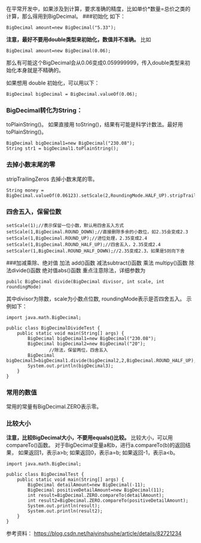 在平常开发中，如果涉及到计算，要求准确的精度，比如单价*数量=总价之类的计算，那么得用到BigDecimal。
###初始化
如下：
```
BigDecimal amount=new BigDecimal("5.33");
```
**注意，最好不要用double类型来初始化，数值并不准确。**
比如
```
BigDecimal amount=new BigDecimal(0.06);
```
那么有可能这个BigDecimal会从0.06变成0.059999999，传入double类型来初始化本身就是不精确的。

如果想用 double 初始化，可以用以下：
```
BigDecimal bigDecimal = BigDecimal.valueOf(0.06);
```


###  BigDecimal转化为String：
toPlainString()。
如果直接用 toString()，结果有可能是科学计数法。最好用 toPlainString()。

```
BigDecimal bigDecimal1=new BigDecimal("230.08");
String str1 = bigDecimal1.toPlainString();
```

### 去掉小数末尾的零
stripTrailingZeros 去掉小数末尾的零。
```
String money = BigDecimal.valueOf(0.06123).setScale(2,RoundingMode.HALF_UP).stripTrailingZeros().toPlainString();
```


### 四舍五入，保留位数
```
setScale(1);//表示保留一位小数，默认用四舍五入方式 
setScale(1,BigDecimal.ROUND_DOWN);//直接删除多余的小数位，如2.35会变成2.3 
setScale(1,BigDecimal.ROUND_UP);//进位处理，2.35变成2.4 
setScale(1,BigDecimal.ROUND_HALF_UP);//四舍五入，2.35变成2.4
setScaler(1,BigDecimal.ROUND_HALF_DOWN);//2.35变成2.3，如果是5则向下舍
```
###加减乘除、绝对值
加法 add()函数     减法subtract()函数
乘法 multipy()函数    除法divide()函数    绝对值abs()函数
重点注意除法，详细参数为
```
pubilc BigDecimal divide(BigDecimal divisor, int scale, int roundingMode)
```
其中divisor为除数，scale为小数点位数, roundingMode表示是否四舍五入。
示例如下：
```
import java.math.BigDecimal;

public class BigDecimalDivideTest {
	public static void main(String[] args) {
		BigDecimal bigDecimal1=new BigDecimal("230.08");
		BigDecimal bigDecimal2=new BigDecimal("20");
                //除法，保留两位，四舍五入
		BigDecimal bigDecimal3=bigDecimal1.divide(bigDecimal2,2,BigDecimal.ROUND_HALF_UP);
		System.out.println(bigDecimal3);
	}
}
```
### 常用的数值
常用的常量有BigDecimal.ZERO表示零。
### 比较大小
**注意，比较BigDecimal大小，不要用equals()比较。**
比较大小，可以用compareTo()函数。
对于BigDecimal变量a和b，进行a.compareTo(b)的返回结果，
如果返回1，表示a>b;
如果返回0，表示a=b;
如果返回-1，表示a<b。




```
import java.math.BigDecimal;

public class BigDecimalTest {
    public static void main(String[] args) {
        BigDecimal detailAmount=new BigDecimal(-11);
        BigDecimal positiveDetailAmount=new BigDecimal(11);
        int result=BigDecimal.ZERO.compareTo(detailAmount);
        int result2=BigDecimal.ZERO.compareTo(positiveDetailAmount);
        System.out.println(result);
        System.out.println(result2);
    }
}

```

参考资料：
https://blog.csdn.net/haiyinshushe/article/details/82721234